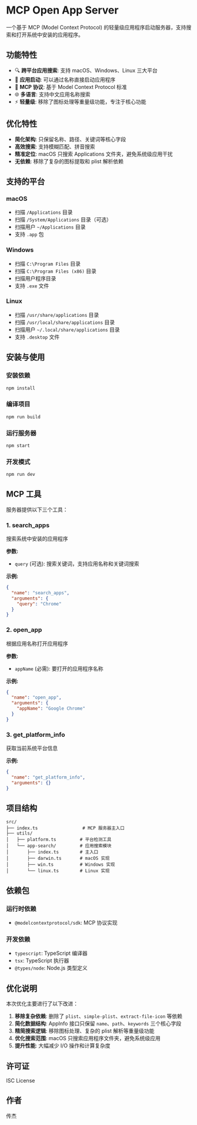 # MCP Open App Server

一个基于 MCP (Model Context Protocol) 的轻量级应用程序启动服务器，支持搜索和打开系统中安装的应用程序。

## 功能特性

- 🔍 **跨平台应用搜索**: 支持 macOS、Windows、Linux 三大平台
- 🚀 **应用启动**: 可以通过名称直接启动应用程序
- 🔧 **MCP 协议**: 基于 Model Context Protocol 标准
- 🌐 **多语言**: 支持中文应用名称搜索
- ⚡ **轻量级**: 移除了图标处理等重量级功能，专注于核心功能

## 优化特性

- **简化架构**: 只保留名称、路径、关键词等核心字段
- **高效搜索**: 支持模糊匹配、拼音搜索
- **精准定位**: macOS 只搜索 Applications 文件夹，避免系统级应用干扰
- **无依赖**: 移除了复杂的图标提取和 plist 解析依赖

## 支持的平台

### macOS
- 扫描 `/Applications` 目录
- 扫描 `/System/Applications` 目录（可选）
- 扫描用户 `~/Applications` 目录
- 支持 `.app` 包

### Windows
- 扫描 `C:\Program Files` 目录
- 扫描 `C:\Program Files (x86)` 目录
- 扫描用户程序目录
- 支持 `.exe` 文件

### Linux
- 扫描 `/usr/share/applications` 目录
- 扫描 `/usr/local/share/applications` 目录
- 扫描用户 `~/.local/share/applications` 目录
- 支持 `.desktop` 文件

## 安装与使用

### 安装依赖
```bash
npm install
```

### 编译项目
```bash
npm run build
```

### 运行服务器
```bash
npm start
```

### 开发模式
```bash
npm run dev
```

## MCP 工具

服务器提供以下三个工具：

### 1. search_apps
搜索系统中安装的应用程序

**参数:**
- `query` (可选): 搜索关键词，支持应用名称和关键词搜索

**示例:**
```json
{
  "name": "search_apps",
  "arguments": {
    "query": "Chrome"
  }
}
```

### 2. open_app
根据应用名称打开应用程序

**参数:**
- `appName` (必需): 要打开的应用程序名称

**示例:**
```json
{
  "name": "open_app",
  "arguments": {
    "appName": "Google Chrome"
  }
}
```

### 3. get_platform_info
获取当前系统平台信息

**示例:**
```json
{
  "name": "get_platform_info",
  "arguments": {}
}
```

## 项目结构

```
src/
├── index.ts                 # MCP 服务器主入口
├── utils/
│   ├── platform.ts         # 平台检测工具
│   └── app-search/         # 应用搜索模块
│       ├── index.ts        # 主入口
│       ├── darwin.ts       # macOS 实现
│       ├── win.ts          # Windows 实现
│       └── linux.ts        # Linux 实现
```

## 依赖包

### 运行时依赖
- `@modelcontextprotocol/sdk`: MCP 协议实现

### 开发依赖
- `typescript`: TypeScript 编译器
- `tsx`: TypeScript 执行器
- `@types/node`: Node.js 类型定义

## 优化说明

本次优化主要进行了以下改进：

1. **移除复杂依赖**: 删除了 `plist`、`simple-plist`、`extract-file-icon` 等依赖
2. **简化数据结构**: AppInfo 接口只保留 `name`、`path`、`keywords` 三个核心字段
3. **精简搜索逻辑**: 移除图标处理、复杂的 plist 解析等重量级功能
4. **优化搜索范围**: macOS 只搜索应用程序文件夹，避免系统级应用
5. **提升性能**: 大幅减少 I/O 操作和计算复杂度

## 许可证

ISC License

## 作者

传杰 